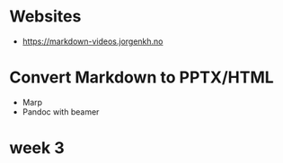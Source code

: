 # Websites

- https://markdown-videos.jorgenkh.no

# Convert Markdown to PPTX/HTML

- Marp
- Pandoc with beamer

# week 3

